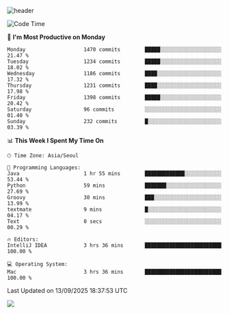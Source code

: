 ![header](https://capsule-render.vercel.app/api?type=Egg&color=timeAuto&height=300&section=header&text=PoPo&fontSize=90&animation=fadeIn)

  <!--START_SECTION:waka-->
![Code Time](http://img.shields.io/badge/Code%20Time-2%2C953%20hrs%2042%20mins-blue)

📅 **I'm Most Productive on Monday** 

```text
Monday                   1470 commits        █████░░░░░░░░░░░░░░░░░░░░   21.47 % 
Tuesday                  1234 commits        █████░░░░░░░░░░░░░░░░░░░░   18.02 % 
Wednesday                1186 commits        ████░░░░░░░░░░░░░░░░░░░░░   17.32 % 
Thursday                 1231 commits        ████░░░░░░░░░░░░░░░░░░░░░   17.98 % 
Friday                   1398 commits        █████░░░░░░░░░░░░░░░░░░░░   20.42 % 
Saturday                 96 commits          ░░░░░░░░░░░░░░░░░░░░░░░░░   01.40 % 
Sunday                   232 commits         █░░░░░░░░░░░░░░░░░░░░░░░░   03.39 % 
```


📊 **This Week I Spent My Time On** 

```text
🕑︎ Time Zone: Asia/Seoul

💬 Programming Languages: 
Java                     1 hr 55 mins        █████████████░░░░░░░░░░░░   53.44 % 
Python                   59 mins             ███████░░░░░░░░░░░░░░░░░░   27.69 % 
Groovy                   30 mins             ███░░░░░░░░░░░░░░░░░░░░░░   13.99 % 
textmate                 9 mins              █░░░░░░░░░░░░░░░░░░░░░░░░   04.17 % 
Text                     0 secs              ░░░░░░░░░░░░░░░░░░░░░░░░░   00.29 % 

🔥 Editors: 
IntelliJ IDEA            3 hrs 36 mins       █████████████████████████   100.00 % 

💻 Operating System: 
Mac                      3 hrs 36 mins       █████████████████████████   100.00 % 
```


 Last Updated on 13/09/2025 18:37:53 UTC
<!--END_SECTION:waka-->



<img src="https://capsule-render.vercel.app/api?type=Egg&color=timeAuto&height=300&section=footer&text=PoPo&fontSize=90&animation=fadeIn&reversal=true" />
